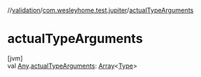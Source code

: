 //[validation](../../index.md)/[com.wesleyhome.test.jupiter](index.md)/[actualTypeArguments](actual-type-arguments.md)

# actualTypeArguments

[jvm]\
val [Any](https://kotlinlang.org/api/latest/jvm/stdlib/kotlin/-any/index.html).[actualTypeArguments](actual-type-arguments.md): [Array](https://kotlinlang.org/api/latest/jvm/stdlib/kotlin/-array/index.html)&lt;[Type](https://docs.oracle.com/javase/8/docs/api/java/lang/reflect/Type.html)&gt;
